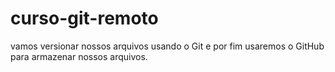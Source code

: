 # curso-git-remoto
vamos versionar nossos arquivos usando o Git e por fim usaremos o GitHub para armazenar nossos arquivos.
